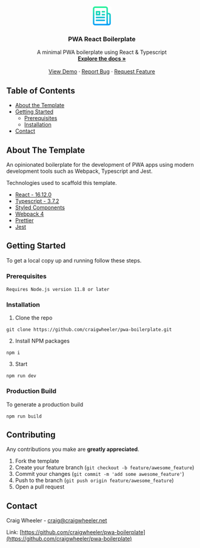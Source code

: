 <!-- PROJECT LOGO -->
<br />
<p align="center">
  <a href="">
    <img src="src/images/logo.png" alt="Logo" width="50" height="50">
  </a>

  <h3 align="center">PWA React Boilerplate</h3>

  <p align="center">
    A minimal PWA boilerplate using React & Typescript
    <br />
    <a href=""><strong>Explore the docs »</strong></a>
    <br />
    <br />
    <a href="">View Demo</a>
    ·
    <a href="">Report Bug</a>
    ·
    <a href="">Request Feature</a>
  </p>
</p>

<!-- TABLE OF CONTENTS -->

## Table of Contents

- [About the Template](#about-the-template)
- [Getting Started](#getting-started)
  - [Prerequisites](#prerequisites)
  - [Installation](#installation)
- [Contact](#contact)

<!-- ABOUT THE PROJECT -->

## About The Template

An opinionated boilerplate for the development of PWA apps using modern development tools such as Webpack, Typescript and Jest.

Technologies used to scaffold this template.

- [React - 16.12.0](https://netlify.com/)
- [Typescript - 3.7.2](https://www.typescriptlang.org/)
- [Styled Components](https://netlify.com/)
- [Webpack 4](https://netlify.com/)
- [Prettier](https://netlify.com/)
- [Jest](https://netlify.com/)

<!-- GETTING STARTED -->

## Getting Started

To get a local copy up and running follow these steps.

### Prerequisites

```
Requires Node.js version 11.8 or later
```

### Installation

1. Clone the repo

```
git clone https://github.com/craigwheeler/pwa-boilerplate.git
```

2. Install NPM packages

```
npm i
```

3. Start

```
npm run dev
```

### Production Build

To generate a production build

```
npm run build
```

<!-- CONTRIBUTING -->

## Contributing

Any contributions you make are **greatly appreciated**.

1. Fork the template
2. Create your feature branch (`git checkout -b feature/awesome_feature`)
3. Commit your changes (`git commit -m 'add some awesome_feature'`)
4. Push to the branch (`git push origin feature/awesome_feature`)
5. Open a pull request

<!-- CONTACT -->

## Contact

Craig Wheeler - craig@craigwheeler.net

Link: [https://github.com/craigwheeler/pwa-boilerplate](https://github.com/craigwheeler/pwa-boilerplate)

<!-- MARKDOWN LINKS & IMAGES -->
<!-- https://www.markdownguide.org/basic-syntax/#reference-style-links -->

[product-screenshot]: src/images/screenshot.png

